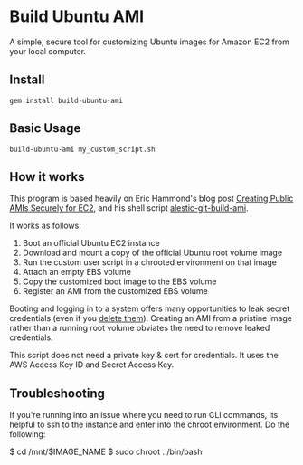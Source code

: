# Build Ubuntu AMI

A simple, secure tool for customizing Ubuntu images for Amazon EC2 from your local computer.

## Install

    gem install build-ubuntu-ami

## Basic Usage

    build-ubuntu-ami my_custom_script.sh

## How it works

This program is based heavily on Eric Hammond's blog post [Creating Public AMIs Securely for EC2](http://alestic.com/2011/06/ec2-ami-security), and his shell script [alestic-git-build-ami](https://github.com/alestic/alestic-git/blob/master/bin/alestic-git-build-ami).

It works as follows:

1. Boot an official Ubuntu EC2 instance
2. Download and mount a copy of the official Ubuntu root volume image
3. Run the custom user script in a chrooted environment on that image
4. Attach an empty EBS volume
5. Copy the customized boot image to the EBS volume
6. Register an AMI from the customized EBS volume

Booting and logging in to a system offers many opportunities to leak secret credentials (even if you [delete them](http://alestic.com/2009/09/ec2-public-ebs-danger)). Creating an AMI from a pristine image rather than a running root volume obviates the need to remove leaked credentials.

This script does not need a private key & cert for credentials. It uses the AWS Access Key ID and Secret Access Key.

## Troubleshooting

If you're running into an issue where you need to run CLI commands, its helpful to ssh to the instance and enter into the chroot environment. Do the following:

   $ cd /mnt/$IMAGE_NAME
   $ sudo chroot . /bin/bash

